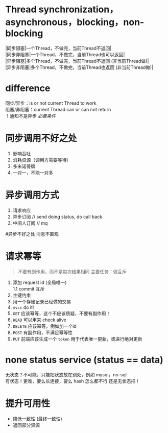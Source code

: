 # Thread synchronization，asynchronous，blocking，non-blocking

|同步阻塞|一个Thread，不做完，当前Thread不返回|  
|同步非阻塞|一个Thread，不做完，当前Thread也可以返回|  
|异步阻塞|多个Thread，不做完，当前Thread不返回 (非当前Thread做)|  
|异步非阻塞|多个Thread，不做完，当前Thread也返回 (非当前Thread做)|

# difference
同步/异步：is or not current Thread to work   
阻塞/非阻塞：current Thread can or can not return   
！通知不是异步 *必要条件*

# 同步调用不好之处
1. 影响吞吐
2. 消耗资源（调用方需要等待）
3. 多米诺骨牌
4. 一对一，不能一对多

# 异步调用方式
1. 请求响应
2. 异步订阅   // send doing status, do call back
3. 中间人订阅 // mq

#异步不好之处
消息不直观

# 请求幂等
> 不要有副作用，而不是每次结果相同
> 主要任务：做互斥
1. 添加 request id (全局唯一)  
1.1 commit 互斥
2. 主键约束
3. 用一个存储记录已经做的交易
4. `mvcc` do it!
5. `GET` 应该幂等，这个不应该质疑，不要有副作用！
6. `HEAD` 可以用来 check alive
7. `DELETE` 应该幂等，例如加一个id
8. `POST` 有副作用，不满足幂等性
9. `PUT` 前端应该生成一个 `token` 用于代表唯一更新，或进行绝对更新

# none status service (status == data)
无状态？不可能，只能把状态放在别处，例如 mysql，no-sql  
有状态！更难，要么长连接，要么 hash 怎么都不行
还是无状态把！


# 提升可用性
* 降低一致性 (最终一致性)
* 返回部分资源
